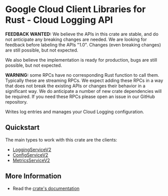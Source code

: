 # Google Cloud Client Libraries for Rust - Cloud Logging API

<!-- Code generated by sidekick. DO NOT EDIT. -->

**FEEDBACK WANTED:** We believe the APIs in this crate are stable, and
do not anticipate any breaking changes are needed. We are looking for
feedback before labeling the APIs "1.0". Changes (even breaking changes)
are still possible, but not expected.

We also believe the implementation is ready for production, bugs are
still possible, but not expected.

**WARNING:** some RPCs have no corresponding Rust function to call them.
Typically these are streaming RPCs. We expect adding these RPCs in a
way that does not break the existing APIs or changes their behavior in a
significant way. We do anticipate a number of new crate dependencies
will be required. If you need these RPCs please open an issue in our
GitHub repository.

Writes log entries and manages your Cloud Logging configuration.

## Quickstart

The main types to work with this crate are the clients:

- [LoggingServiceV2]
- [ConfigServiceV2]
- [MetricsServiceV2]

## More Information

- Read the [crate's documentation](https://docs.rs/google-cloud-logging-v2/latest/google-cloud-logging-v2)

[LoggingServiceV2]: https://docs.rs/google-cloud-logging-v2/latest/google_cloud_logging_v2/client/struct.LoggingServiceV2.html
[ConfigServiceV2]: https://docs.rs/google-cloud-logging-v2/latest/google_cloud_logging_v2/client/struct.ConfigServiceV2.html
[MetricsServiceV2]: https://docs.rs/google-cloud-logging-v2/latest/google_cloud_logging_v2/client/struct.MetricsServiceV2.html
